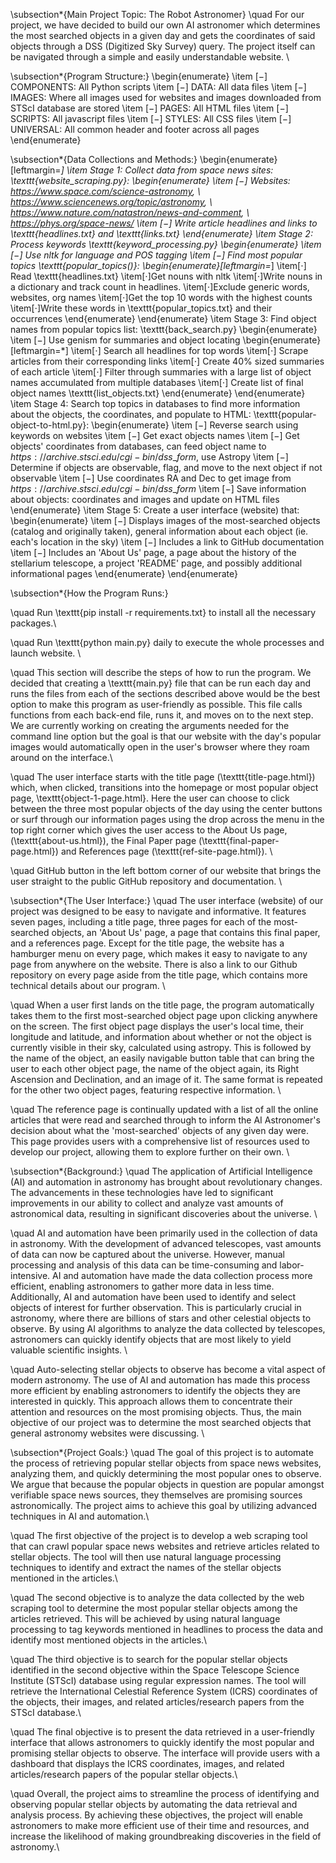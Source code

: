 \subsection*{Main Project Topic: The Robot Astronomer}
\quad For our project, we have decided to build our own AI astronomer which determines the most 
searched objects in a given day and gets the coordinates of said objects through a DSS (Digitized 
Sky Survey) query. The project itself can be navigated through a simple and easily understandable 
website. \\

\subsection*{Program Structure:}
\begin{enumerate}
  \item [$-$] COMPONENTS: All Python scripts
  \item [$-$] DATA: All data files
  \item [$-$] IMAGES: Where all images used for websites and images downloaded from STScI database are stored
  \item [$-$] PAGES: All HTML files
  \item [$-$] SCRIPTS: All javascript files
  \item [$-$] STYLES: All CSS files
  \item [$-$] UNIVERSAL: All common header and footer across all pages
\end{enumerate}

\subsection*{Data Collections and Methods:}
\begin{enumerate}[leftmargin=*]
    \item Stage 1: Collect data from space news sites:  \texttt{website\_scraping.py}:
        \begin{enumerate}
            \item [$-$] Websites: https://www.space.com/science-astronomy, \\
            https://www.sciencenews.org/topic/astronomy, \\ 
            https://www.nature.com/natastron/news-and-comment, \\ 
            https://phys.org/space-news/
            \item [$-$] Write article headlines and links to \texttt{headlines.txt} and \texttt{links.txt}
        \end{enumerate}
    \item Stage 2: Process keywords \texttt{keyword\_processing.py}
        \begin{enumerate}
            \item [$-$] Use nltk for language and POS tagging
            \item [$-$] Find most popular topics \texttt{popular\_topics()}:
            \begin{enumerate}[leftmargin=*]
                \item[$\cdot$] Read \texttt{headlines.txt}
                \item[$\cdot$]Get nouns with nltk
                \item[$\cdot$]Write nouns in a dictionary and track count in headlines.
                \item[$\cdot$]Exclude generic words, websites, org names
                \item[$\cdot$]Get the top 10 words with the highest counts
                \item[$\cdot$]Write these words in \texttt{popular\_topics.txt} and 
                  their occurrences
            \end{enumerate}
        \end{enumerate}
    \item Stage 3: Find object names from popular topics list:
    \texttt{back\_search.py}
        \begin{enumerate}
            \item [$-$] Use genism for summaries and object locating
            \begin{enumerate}[leftmargin=*]
                \item[$\cdot$] Search all headlines for top words
                \item[$\cdot$] Scrape articles from their corresponding links
                \item[$\cdot$] Create 40\% sized summaries of each article 
                \item[$\cdot$] Filter through summaries with a large 
                  list of object names accumulated from multiple databases
                 \item[$\cdot$] Create list of final object names \texttt{list\_objects.txt}
            \end{enumerate}
        \end{enumerate}
    \item Stage 4: Search top topics in databases to find more information 
    about the objects, the coordinates, and populate to HTML: \texttt{popular-object-to-html.py}:
        \begin{enumerate}
            \item [$-$] Reverse search using keywords on websites
            \item [$-$] Get exact objects names
            \item [$-$] Get objects' coordinates from databases, can feed object 
              name to $https://archive.stsci.edu/cgi-bin/dss\_form$, use Astropy
            \item [$-$] Determine if objects are observable, flag, and move to the next object if not observable
            \item [$-$] Use coordinates RA and Dec to get image 
              from $https://archive.stsci.edu/cgi-bin/dss\_form$
            \item [$-$] Save information about objects: coordinates and images and update on HTML files
        \end{enumerate}
    \item Stage 5: Create a user interface (website) that:
    \begin{enumerate}
        \item [$-$] Displays images of the most-searched objects (catalog and originally taken),
        general information about each object (ie. each's location in the sky)
        \item [$-$] Includes a link to GitHub documentation
        \item [$-$] Includes an 'About Us' page, a page about the history of the stellarium telescope, 
          a project 'README' page, and possibly additional informational pages
    \end{enumerate}
\end{enumerate}

\subsection*{How the Program Runs:}

\quad Run \texttt{pip install -r requirements.txt} to install all the necessary packages.\\

\quad Run \texttt{python main.py} daily to execute the whole processes and launch website. \\

\quad This section will describe the steps of how to run the program. We  decided that 
creating a \texttt{main.py} file that can be run each day and runs the files from 
each of the sections described above would be the best option to make this program 
as user-friendly as possible. This file calls functions from each back-end file, 
runs it, and moves on to the next step. We are currently working on creating the 
arguments needed for the command line option but the goal is that our website with 
the day's popular images would automatically open in the user's browser where they 
roam around on the interface.\\

\quad The user interface starts with the title page (\texttt{title-page.html}) which, when 
clicked, transitions into the homepage or most popular object page,
\texttt{object-1-page.html}. Here the user can choose to click between the three most 
popular objects of the day using the center buttons or surf through our information 
pages using the drop across the menu in the top right corner which gives the user access 
to the About Us page, (\texttt{about-us.html}), the Final Paper page
 (\texttt{final-paper-page.html}) and References page (\texttt{ref-site-page.html}). \\

\quad GitHub button in the left bottom corner of our website that brings 
the user straight to the public GitHub repository and documentation. \\

\subsection*{The User Interface:}
\quad The user interface (website) of our project was designed to be easy to navigate 
and informative. It features seven pages, including a title page, three pages for each 
of the most-searched objects, an 'About Us' page, a page that contains this final paper, 
and a references page. Except for the title page, the website has a hamburger menu on 
every page, which makes it easy to navigate to any page from anywhere on the website. 
There is also a link to our Github repository on every page aside from the title page, 
which contains more technical details about our program. \\

\quad When a user first lands on the title page, the program automatically takes them to 
the first most-searched object page upon clicking anywhere on the screen. The first object 
page displays the user's local time, their longitude and latitude, and information about 
whether or not the object is currently visible in their sky, calculated using astropy. This 
is followed by the name of the object, an easily navigable button table that can bring the 
user to each other object page, the name of the object again, its Right Ascension and Declination, 
and an image of it. The same format is repeated for the other two object pages, featuring 
respective information. \\

\quad The reference page is continually updated with a list of all the online articles that 
were read and searched through to inform the AI Astronomer's decision about what the 'most-searched' 
objects of any given day were. This page provides users with a comprehensive list of resources 
used to develop our project, allowing them to explore further on their own. \\

\subsection*{Background:}
\quad The application of Artificial Intelligence (AI) and automation in astronomy has brought 
about revolutionary changes. The advancements in these technologies have led to significant 
improvements in our ability to collect and analyze vast amounts of astronomical data, resulting 
in significant discoveries about the universe. \\

\quad AI and automation have been primarily used in the collection of data in astronomy. With the 
development of advanced telescopes, vast amounts of data can now be captured about the 
universe. However, manual processing and analysis of this data can be time-consuming and 
labor-intensive. AI and automation have made the data collection process more efficient, enabling 
astronomers to gather more data in less time. Additionally, AI and automation have been used to 
identify and select objects of interest for further observation. This is particularly crucial in 
astronomy, where there are billions of stars and other celestial objects to observe. By using AI 
algorithms to analyze the data collected by telescopes, astronomers can quickly identify 
objects that are most likely to yield valuable scientific insights. \\

\quad Auto-selecting stellar objects to observe has become a vital aspect of modern astronomy. The 
use of AI and automation has made this process more efficient by enabling astronomers to identify 
the objects they are interested in quickly. This approach allows them to concentrate their attention 
and resources on the most promising objects. Thus, the main objective of our project was to 
determine the most searched objects that general astronomy websites were discussing.  \\

\subsection*{Project Goals:}
\quad The goal of this project is to automate the process of retrieving popular stellar objects 
from space news websites, analyzing them, and quickly determining the most popular ones to 
observe. We argue that because the popular objects in question are popular amongst
verifiable space news sources, they themselves are promising sources astronomically. 
The project aims to achieve this goal by utilizing advanced techniques in AI and 
automation.\\

\quad The first objective of the project is to develop a web scraping tool that can 
crawl popular space news websites and retrieve articles related to stellar objects. 
The tool will then use natural language processing techniques to identify and extract 
the names of the stellar objects mentioned in the articles.\\

\quad The second objective is to analyze the data collected by the web scraping tool 
to determine the most popular stellar objects among the articles retrieved. This 
will be achieved by using natural language processing to tag keywords mentioned 
in headlines to process the data and identify most mentioned objects in the articles.\\

\quad The third objective is to search for the popular stellar objects identified in 
the second objective within the Space Telescope Science Institute (STScI) database 
using regular expression names. The tool will retrieve the  International 
Celestial Reference System (ICRS) coordinates of the objects, their images, 
and related articles/research papers from the STScI database.\\

\quad The final objective is to present the data retrieved in a user-friendly interface 
that allows astronomers to quickly identify the most popular and promising stellar 
objects to observe. The interface will provide users with a dashboard that displays 
the ICRS coordinates, images, and related articles/research papers of the popular 
stellar objects.\\

\quad Overall, the project aims to streamline the process of identifying and observing 
popular stellar objects by automating the data retrieval and analysis process. 
By achieving these objectives, the project will enable astronomers to make more 
efficient use of their time and resources, and increase the likelihood of making 
groundbreaking discoveries in the field of astronomy.\\